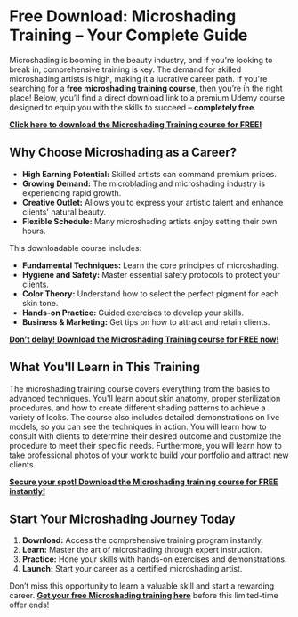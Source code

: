 # Free Download: Microshading Training – Your Complete Guide

Microshading is booming in the beauty industry, and if you're looking to break in, comprehensive training is key. The demand for skilled microshading artists is high, making it a lucrative career path. If you're searching for a **free microshading training course**, then you’re in the right place! Below, you’ll find a direct download link to a premium Udemy course designed to equip you with the skills to succeed – **completely free**.

[**Click here to download the Microshading Training course for FREE!**](https://udemywork.com/microshading-training)

## Why Choose Microshading as a Career?

*   **High Earning Potential:** Skilled artists can command premium prices.
*   **Growing Demand:** The microblading and microshading industry is experiencing rapid growth.
*   **Creative Outlet:** Allows you to express your artistic talent and enhance clients' natural beauty.
*   **Flexible Schedule:** Many microshading artists enjoy setting their own hours.

This downloadable course includes:

*   **Fundamental Techniques:** Learn the core principles of microshading.
*   **Hygiene and Safety:** Master essential safety protocols to protect your clients.
*   **Color Theory:** Understand how to select the perfect pigment for each skin tone.
*   **Hands-on Practice:** Guided exercises to develop your skills.
*   **Business & Marketing:** Get tips on how to attract and retain clients.

[**Don't delay! Download the Microshading Training course for FREE now!**](https://udemywork.com/microshading-training)

## What You'll Learn in This Training

The microshading training course covers everything from the basics to advanced techniques. You'll learn about skin anatomy, proper sterilization procedures, and how to create different shading patterns to achieve a variety of looks. The course also includes detailed demonstrations on live models, so you can see the techniques in action. You will learn how to consult with clients to determine their desired outcome and customize the procedure to meet their specific needs. Furthermore, you will learn how to take professional photos of your work to build your portfolio and attract new clients.

[**Secure your spot! Download the Microshading training course for FREE instantly!**](https://udemywork.com/microshading-training)

## Start Your Microshading Journey Today

1.  **Download:** Access the comprehensive training program instantly.
2.  **Learn:** Master the art of microshading through expert instruction.
3.  **Practice:** Hone your skills with hands-on exercises and demonstrations.
4.  **Launch:** Start your career as a certified microshading artist.

Don’t miss this opportunity to learn a valuable skill and start a rewarding career. **[Get your free Microshading training here](https://udemywork.com/microshading-training)** before this limited-time offer ends!

